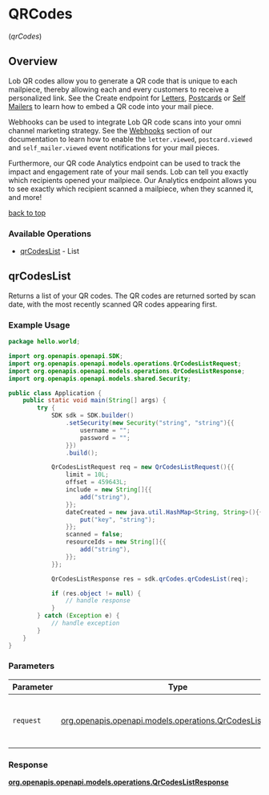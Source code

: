 # QRCodes
(*qrCodes*)

## Overview


Lob QR codes allow you to generate a QR code that is unique to each mailpiece, thereby allowing each and every customers to receive a personalized link. See the Create endpoint for <a href="#tag/Letters/operation/letter_create">Letters</a>, <a href="#tag/Postcards/operation/postcard_create">Postcards</a> or <a href="#tag/Self-Mailers/operation/self_mailer_create">Self Mailers</a> to learn how to embed a QR code into your mail piece.

Webhooks can be used to integrate Lob QR code scans into your omni channel marketing strategy. See the <a href="#tag/Webhooks">Webhooks</a> section of our documentation to learn how to enable the `letter.viewed`, `postcard.viewed` and `self_mailer.viewed` event notifications for your mail pieces.

Furthermore, our QR code Analytics endpoint can be used to track the impact and engagement rate of your mail sends. Lob can tell you exactly which recipients opened your mailpiece. Our Analytics endpoint allows you to see exactly which recipient scanned a mailpiece, when they scanned it, and more!

<div class="back-to-top" ><a href="#" onclick="toTopLink()">back to top</a></div>


### Available Operations

* [qrCodesList](#qrcodeslist) - List

## qrCodesList

Returns a list of your QR codes. The QR codes are returned sorted by scan date, with the most recently scanned QR codes appearing first.

### Example Usage

```java
package hello.world;

import org.openapis.openapi.SDK;
import org.openapis.openapi.models.operations.QrCodesListRequest;
import org.openapis.openapi.models.operations.QrCodesListResponse;
import org.openapis.openapi.models.shared.Security;

public class Application {
    public static void main(String[] args) {
        try {
            SDK sdk = SDK.builder()
                .setSecurity(new Security("string", "string"){{
                    username = "";
                    password = "";
                }})
                .build();

            QrCodesListRequest req = new QrCodesListRequest(){{
                limit = 10L;
                offset = 459643L;
                include = new String[]{{
                    add("string"),
                }};
                dateCreated = new java.util.HashMap<String, String>(){{
                    put("key", "string");
                }};
                scanned = false;
                resourceIds = new String[]{{
                    add("string"),
                }};
            }};            

            QrCodesListResponse res = sdk.qrCodes.qrCodesList(req);

            if (res.object != null) {
                // handle response
            }
        } catch (Exception e) {
            // handle exception
        }
    }
}
```

### Parameters

| Parameter                                                                                                  | Type                                                                                                       | Required                                                                                                   | Description                                                                                                |
| ---------------------------------------------------------------------------------------------------------- | ---------------------------------------------------------------------------------------------------------- | ---------------------------------------------------------------------------------------------------------- | ---------------------------------------------------------------------------------------------------------- |
| `request`                                                                                                  | [org.openapis.openapi.models.operations.QrCodesListRequest](../../models/operations/QrCodesListRequest.md) | :heavy_check_mark:                                                                                         | The request object to use for the request.                                                                 |


### Response

**[org.openapis.openapi.models.operations.QrCodesListResponse](../../models/operations/QrCodesListResponse.md)**


